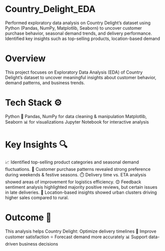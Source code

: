 # Country_Delight_EDA
Performed exploratory data analysis on Country Delight’s dataset using Python (Pandas, NumPy, Matplotlib, Seaborn) to uncover customer purchase behavior, seasonal demand trends, and delivery performance. Identified key insights such as top-selling products, location-based demand

# Overview
This project focuses on Exploratory Data Analysis (EDA) of Country Delight’s dataset to uncover meaningful insights about customer behavior, demand patterns, and business trends.

# Tech Stack ⚙️
Python 🐍
Pandas, NumPy for data cleaning & manipulation
Matplotlib, Seaborn 📊 for visualizations
Jupyter Notebook for interactive analysis

# Key Insights 🔍
📈 Identified top-selling product categories and seasonal demand fluctuations.
🛒 Customer purchase patterns revealed strong preference during weekends & festive seasons.
⏱️ Delivery time vs. ETA analysis showed areas of improvement for logistics efficiency.
😊 Feedback sentiment analysis highlighted majority positive reviews, but certain issues in late deliveries.
📍 Location-based insights showed urban clusters driving higher sales compared to rural.

# Outcome 🎯
This analysis helps Country Delight:
Optimize delivery timelines 🚚
Improve customer satisfaction ⭐
Forecast demand more accurately 📊
Support data-driven business decisions
